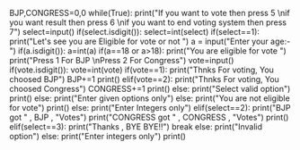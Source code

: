 BJP,CONGRESS=0,0
while(True):
    print("If you want to vote then press 5 \nif you want result then press 6 \nif you want to end voting system then press 7")
    select=input()
    if(select.isdigit()):
        select=int(select)
        if(select==1):
            print("Let's see you are Eligible for vote or not ")
            a = input("Enter your age:- ")
            if(a.isdigit()):
                a=int(a)
                if(a==18 or a>18):
                    print("You are eligible for vote ")
                    print("Press 1 For BJP \nPress 2 For Congress")
                    vote=input()
                    if(vote.isdigit()):
                        vote=int(vote)
                        if(vote==1):
                            print("Thnks For voting, You choosed BJP")
                            BJP+=1
                            print()
                        elif(vote==2):
                            print("Thnks For voting, You choosed Congress")
                            CONGRESS+=1
                            print()
                        else:
                            print("Select valid option")
                            print()
                    else:
                         print("Enter given options only")
                else:
                    print("You are not eligible for vote")
                    print()
            else:
                 print("Enter Integers only")
        elif(select==2):
                print("BJP got " , BJP , "Votes")
                print("CONGRESS got " , CONGRESS , "Votes")
                print()
        elif(select==3):
                print("Thanks , BYE BYE!!")
                break
        else:
                print("Invalid option")
    else:
            print("Enter integers only")
            print()
